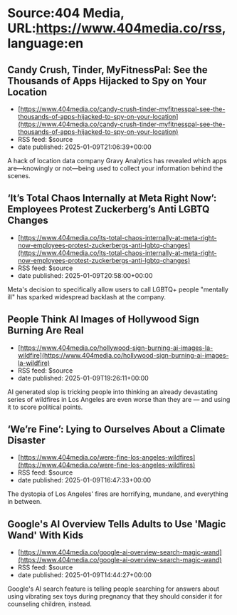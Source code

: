 # Source:404 Media, URL:https://www.404media.co/rss, language:en

## Candy Crush, Tinder, MyFitnessPal: See the Thousands of Apps Hijacked to Spy on Your Location
 - [https://www.404media.co/candy-crush-tinder-myfitnesspal-see-the-thousands-of-apps-hijacked-to-spy-on-your-location](https://www.404media.co/candy-crush-tinder-myfitnesspal-see-the-thousands-of-apps-hijacked-to-spy-on-your-location)
 - RSS feed: $source
 - date published: 2025-01-09T21:06:39+00:00

A hack of location data company Gravy Analytics has revealed which apps are—knowingly or not—being used to collect your information behind the scenes.

## ‘It’s Total Chaos Internally at Meta Right Now’: Employees Protest Zuckerberg’s Anti LGBTQ Changes
 - [https://www.404media.co/its-total-chaos-internally-at-meta-right-now-employees-protest-zuckerbergs-anti-lgbtq-changes](https://www.404media.co/its-total-chaos-internally-at-meta-right-now-employees-protest-zuckerbergs-anti-lgbtq-changes)
 - RSS feed: $source
 - date published: 2025-01-09T20:58:00+00:00

Meta's decision to specifically allow users to call LGBTQ+ people "mentally ill" has sparked widespread backlash at the company.

## People Think AI Images of Hollywood Sign Burning Are Real
 - [https://www.404media.co/hollywood-sign-burning-ai-images-la-wildfire](https://www.404media.co/hollywood-sign-burning-ai-images-la-wildfire)
 - RSS feed: $source
 - date published: 2025-01-09T19:26:11+00:00

AI generated slop is tricking people into thinking an already devastating series of wildfires in Los Angeles are even worse than they are — and using it to score political points.

## ‘We’re Fine’: Lying to Ourselves About a Climate Disaster
 - [https://www.404media.co/were-fine-los-angeles-wildfires](https://www.404media.co/were-fine-los-angeles-wildfires)
 - RSS feed: $source
 - date published: 2025-01-09T16:47:33+00:00

The dystopia of Los Angeles' fires are horrifying, mundane, and everything in between.

## Google's AI Overview Tells Adults to Use 'Magic Wand' With Kids
 - [https://www.404media.co/google-ai-overview-search-magic-wand](https://www.404media.co/google-ai-overview-search-magic-wand)
 - RSS feed: $source
 - date published: 2025-01-09T14:44:27+00:00

Google's AI search feature is telling people searching for answers about using vibrating sex toys during pregnancy that they should consider it for counseling children, instead.

